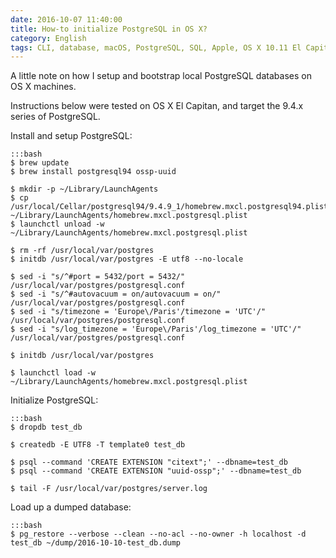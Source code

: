 ```yaml
---
date: 2016-10-07 11:40:00
title: How-to initialize PostgreSQL in OS X?
category: English
tags: CLI, database, macOS, PostgreSQL, SQL, Apple, OS X 10.11 El Capitan, Regular expression
---
```


A little note on how I setup and bootstrap local PostgreSQL databases on OS X
machines.

Instructions below were tested on OS X El Capitan, and target the 9.4.x series
of PostgreSQL.

Install and setup PostgreSQL:

    :::bash
    $ brew update
    $ brew install postgresql94 ossp-uuid

    $ mkdir -p ~/Library/LaunchAgents
    $ cp /usr/local/Cellar/postgresql94/9.4.9_1/homebrew.mxcl.postgresql94.plist ~/Library/LaunchAgents/homebrew.mxcl.postgresql.plist
    $ launchctl unload -w ~/Library/LaunchAgents/homebrew.mxcl.postgresql.plist

    $ rm -rf /usr/local/var/postgres
    $ initdb /usr/local/var/postgres -E utf8 --no-locale

    $ sed -i "s/^#port = 5432/port = 5432/" /usr/local/var/postgres/postgresql.conf
    $ sed -i "s/^#autovacuum = on/autovacuum = on/" /usr/local/var/postgres/postgresql.conf
    $ sed -i "s/timezone = 'Europe\/Paris'/timezone = 'UTC'/" /usr/local/var/postgres/postgresql.conf
    $ sed -i "s/log_timezone = 'Europe\/Paris'/log_timezone = 'UTC'/" /usr/local/var/postgres/postgresql.conf

    $ initdb /usr/local/var/postgres

    $ launchctl load -w ~/Library/LaunchAgents/homebrew.mxcl.postgresql.plist

Initialize PostgreSQL:

    :::bash
    $ dropdb test_db

    $ createdb -E UTF8 -T template0 test_db

    $ psql --command 'CREATE EXTENSION "citext";' --dbname=test_db
    $ psql --command 'CREATE EXTENSION "uuid-ossp";' --dbname=test_db

    $ tail -F /usr/local/var/postgres/server.log

Load up a dumped database:

    :::bash
    $ pg_restore --verbose --clean --no-acl --no-owner -h localhost -d test_db ~/dump/2016-10-10-test_db.dump
